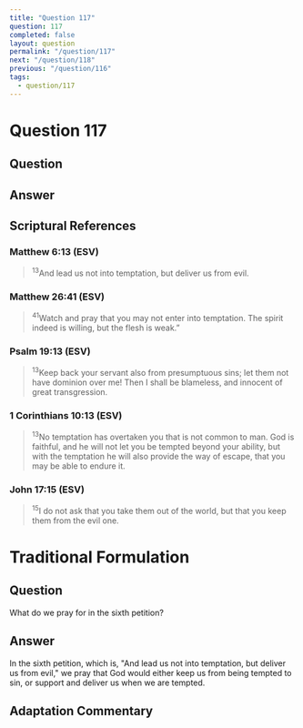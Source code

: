 ```yaml
---
title: "Question 117"
question: 117
completed: false
layout: question
permalink: "/question/117"
next: "/question/118"
previous: "/question/116"
tags:
  - question/117
---
```

# Question 117

## Question


## Answer


## Scriptural References
### Matthew 6:13 (ESV)
> <sup>13</sup>And lead us not into temptation, but deliver us from evil.

### Matthew 26:41 (ESV)
> <sup>41</sup>Watch and pray that you may not enter into temptation. The spirit indeed is willing, but the flesh is weak.”

### Psalm 19:13 (ESV)
> <sup>13</sup>Keep back your servant also from presumptuous sins; let them not have dominion over me! Then I shall be blameless, and innocent of great transgression.

### 1 Corinthians 10:13 (ESV)
> <sup>13</sup>No temptation has overtaken you that is not common to man. God is faithful, and he will not let you be tempted beyond your ability, but with the temptation he will also provide the way of escape, that you may be able to endure it.

### John 17:15 (ESV)
> <sup>15</sup>I do not ask that you take them out of the world, but that you keep them from the evil one.

# Traditional Formulation
## Question
What do we pray for in the sixth petition?

## Answer
In the sixth petition, which is, "And lead us not into temptation, but deliver us from evil," we pray that God would either keep us from being tempted to sin, or support and deliver us when we are tempted.

## Adaptation Commentary
